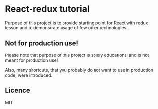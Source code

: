 # React-redux tutorial

Purpose of this project is to provide starting point for React with redux lesson and
to demonstrate usage of few other technologies.

## Not for production use!
Please note that purpose of this project is solely educational and is not meant for production use!

Also, many shortcuts, that you probably do not want to use in production code, were introduced.

## Licence
MIT
